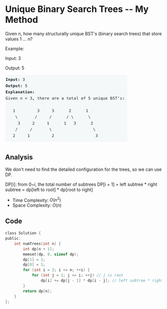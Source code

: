 # Unique Binary Search Trees -- My Method

Given n, how many structurally unique BST's (binary search trees) that store values 1 ... n?

Example:

Input: 3

Output: 5

![Screen Shot 2020-06-18 at 12.36.05 PM.png](resources/3E4267B406035BA277085EB1C62F4270.png)

## Analysis

We don't need to find the detailed configuration for the trees, so we can use DP.

DP[i]: from 0~i, the total number of subtrees
DP[i + 1] = left subtree * right subtree = dp[left to root] * dp[root to right] 

* Time Complexity: $O(n^2)$
* Space Complexity: $O(n)$

## Code

```c
class Solution {
public:
    int numTrees(int n) {
        int dp[n + 1];
        memset(dp, 0, sizeof dp);
        dp[1] = 1;
        dp[0] = 1;
        for (int i = 2; i <= n; ++i) {
            for (int j = 1; j <= i; ++j) // j is root
                dp[i] += dp[j - 1] * dp[i - j]; // left subtree * right subtree
        }
        return dp[n];
    }
};
```